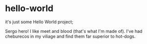 # hello-world
it's just some Hello World project;

Sergo hero! I like meet and blood (that's what I'm made of).
I've had cheburecos in my viliage and find them far superior to hot-dogs.
